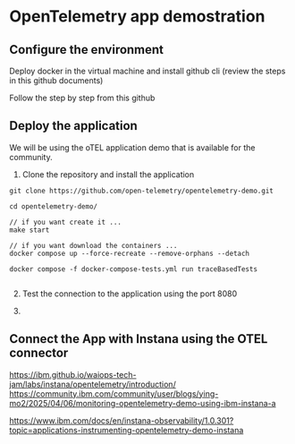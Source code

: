 OpenTelemetry app demostration
=

Configure the environment
-

Deploy docker in the virtual machine and install github cli (review the steps in this github documents)

Follow the step by step from this github


Deploy the application
-

We will be using the oTEL application demo that is available for the community.


1. Clone the repository and install the application

```
git clone https://github.com/open-telemetry/opentelemetry-demo.git

cd opentelemetry-demo/

// if you want create it ...
make start 

// if you want download the containers ...
docker compose up --force-recreate --remove-orphans --detach

docker compose -f docker-compose-tests.yml run traceBasedTests


```

2. Test the connection to the application using the port 8080


4. 


 


Connect the App with Instana using the OTEL connector 
-



https://ibm.github.io/waiops-tech-jam/labs/instana/opentelemetry/introduction/
https://community.ibm.com/community/user/blogs/ying-mo2/2025/04/06/monitoring-opentelemetry-demo-using-ibm-instana-a

https://www.ibm.com/docs/en/instana-observability/1.0.301?topic=applications-instrumenting-opentelemetry-demo-instana
